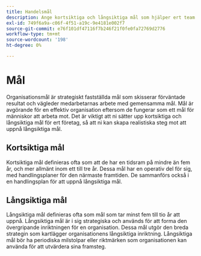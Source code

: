 ```yaml
---
title: Handelsmål
description: Ange kortsiktiga och långsiktiga mål som hjälper ert team att anpassa sig till strategiska mål och öka effektiviteten i organisationen.
exl-id: 749f6a9a-c06f-4f51-a19c-9e4181e002f7
source-git-commit: e76f101df47116f7b246f21f0fe0fa72769d2776
workflow-type: tm+mt
source-wordcount: '198'
ht-degree: 0%

---
```


# Mål

Organisationsmål är strategiskt fastställda mål som skisserar förväntade resultat och vägleder medarbetarnas arbete med gemensamma mål. Mål är avgörande för en effektiv organisation eftersom de fungerar som ett mål för människor att arbeta mot. Det är viktigt att ni sätter upp kortsiktiga och långsiktiga mål för ert företag, så att ni kan skapa realistiska steg mot att uppnå långsiktiga mål.

## Kortsiktiga mål

Kortsiktiga mål definieras ofta som att de har en tidsram på mindre än fem år, och mer allmänt inom ett till tre år. Dessa mål har en operativ del för sig, med handlingsplaner för den närmaste framtiden. De sammanförs också i en handlingsplan för att uppnå långsiktiga mål.

## Långsiktiga mål

Långsiktiga mål definieras ofta som mål som tar minst fem till tio år att uppnå. Långsiktiga mål är i sig strategiska och används för att forma den övergripande inriktningen för en organisation. Dessa mål utgör den breda strategin som kartlägger organisationens långsiktiga inriktning. Långsiktiga mål bör ha periodiska milstolpar eller riktmärken som organisationen kan använda för att utvärdera sina framsteg.
